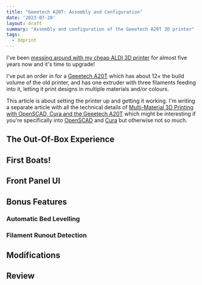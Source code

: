 ```yaml
---
title: "Geeetech A20T: Assembly and Configuration"
date: '2023-07-20'
layout: draft
summary: "Assembly and configuration of the Geeetech A20T 3D printer"
tags:
  - 3dprint
---
```


I've been [messing around with my cheap ALDI 3D printer](/art/aldi-coccoon-3d-printer/)
for almost five years now and it's time to upgrade!

I've put an order in for a
[Geeetech A20T](https://www.geeetech.com/geeetech-a20t-triple-color-mixing-filament-detector-breakingresuming-250x250x250mm-p-1108.html)
which has about 12× the build volume of the old printer,
and has one extruder with three filaments feeding into it, letting
it print designs in multiple materials and/or colours.

This article is about setting the printer up and getting it working.
I'm writing a separate article with all the technical details of
[Multi-Material 3D Printing with OpenSCAD, Cura and the Geeetech A20T](/art/multi-material-3d-printing-openscad-cura-geeetech/)
which might be interesting if you're specifically into
[OpenSCAD](https://openscad.org/) and
[Cura](https://ultimaker.com/software/ultimaker-cura/)
but otherwise not so much.

## The Out-Of-Box Experience

## First Boats!

## Front Panel UI

## Bonus Features

### Automatic Bed Levelling

### Filament Runout Detection

## Modifications

## Review
